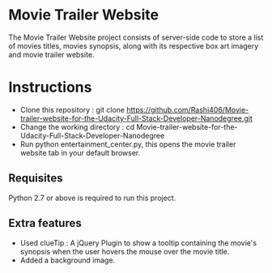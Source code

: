 # Movie Trailer Website
The Movie Trailer Website project consists of server-side code to store a list of movies titles, movies synopsis, along with its respective box art imagery and movie trailer website.
# Instructions
* Clone this repository : git clone https://github.com/Rashi406/Movie-trailer-website-for-the-Udacity-Full-Stack-Developer-Nanodegree.git
* Change the working directory : cd Movie-trailer-website-for-the-Udacity-Full-Stack-Developer-Nanodegree
* Run python entertainment_center.py, this opens the movie trailer website tab in your default browser.
## Requisites
Python 2.7 or above is required to run this project.
## Extra features
* Used clueTip : A jQuery Plugin to show a tooltip containing the movie's synopsis when the user hovers the mouse over the movie title.
* Added a background image.
